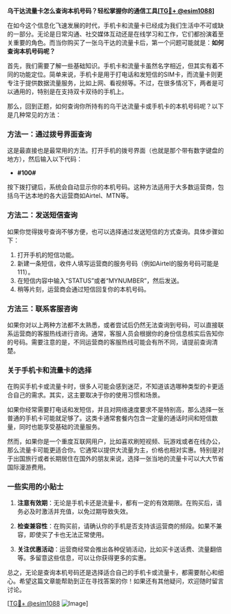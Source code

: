 **乌干达流量卡怎么查询本机号码？轻松掌握你的通信工具[[TG💪+ @esim1088](https://t.me/s/esim1088)]**

在如今这个信息化飞速发展的时代，手机卡和流量卡已经成为我们生活中不可或缺的一部分。无论是日常沟通、社交媒体互动还是在线学习和工作，它们都扮演着至关重要的角色。而当你购买了一张乌干达的流量卡后，第一个问题可能就是：**如何查询本机号码呢？**

首先，我们需要了解一些基础知识。手机卡和流量卡虽然名字相近，但其实有着不同的功能定位。简单来说，手机卡是用于打电话和发短信的SIM卡，而流量卡则更专注于提供数据流量服务，比如上网、看视频等。不过，在很多情况下，两者是可以通用的，特别是在支持双卡双待的手机上。

那么，回到正题，如何查询你所持有的乌干达流量卡或手机卡的本机号码呢？以下是几种常见的方法：

### 方法一：通过拨号界面查询

这是最直接也是最常用的方法。打开手机的拨号界面（也就是那个带有数字键盘的地方），然后输入以下代码：

- **#100#**

按下拨打键后，系统会自动显示你的本机号码。这种方法适用于大多数运营商，包括乌干达本地的各大运营商如Airtel、MTN等。

### 方法二：发送短信查询

如果你觉得拨号查询不够方便，也可以选择通过发送短信的方式查询。具体步骤如下：

1. 打开手机的短信功能。
2. 新建一条短信，收件人填写运营商的服务号码（例如Airtel的服务号码可能是111）。
3. 在短信内容中输入“STATUS”或者“MYNUMBER”，然后发送。
4. 稍等片刻，运营商会通过短信回复你的本机号码。

### 方法三：联系客服咨询

如果你对以上两种方法都不太熟悉，或者尝试后仍然无法查询到号码，可以直接联系运营商的客服热线进行咨询。通常，客服人员会根据你的身份信息核实后告知你的号码。需要注意的是，不同运营商的客服热线可能会有所不同，请提前查询清楚。

### 关于手机卡和流量卡的选择

在购买手机卡或流量卡时，很多人可能会感到迷茫，不知道该选哪种类型的卡更适合自己的需求。其实，这主要取决于你的使用习惯和场景。

如果你经常需要打电话和发短信，并且对网络速度要求不是特别高，那么选择一张普通的手机卡可能就足够了。这类卡通常套餐内包含一定量的通话时间和短信数量，同时也能享受基础的流量服务。

然而，如果你是一个重度互联网用户，比如喜欢刷短视频、玩游戏或者在线办公，那么流量卡可能更适合你。它通常以提供大流量为主，价格也相对实惠。特别是对于出国旅行或者长期居住在国外的朋友来说，选择一张当地的流量卡可以大大节省国际漫游费用。

### 一些实用的小贴士

1. **注意有效期**：无论是手机卡还是流量卡，都有一定的有效期限。在购买后，请务必及时激活并充值，以免过期导致失效。
   
2. **检查兼容性**：在购买前，请确认你的手机是否支持该运营商的频段。如果不兼容，即使买了卡也无法正常使用。

3. **关注优惠活动**：运营商经常会推出各种促销活动，比如买卡送话费、流量翻倍等。多留意这些信息，可以让你获得更多的实惠。

总之，无论是查询本机号码还是选择适合自己的手机卡或流量卡，都需要耐心和细心。希望这篇文章能帮助到正在寻找答案的你！如果还有其他疑问，欢迎随时留言讨论。

[[TG💪+ @esim1088](https://t.me/s/esim1088) ![Image](https://i.postimg.cc/4NQfJmqS/Snipaste-2025-05-13-00-14-12.png)]